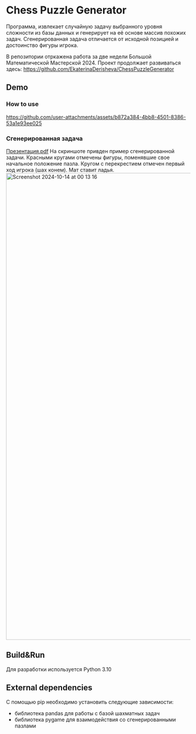 # Chess Puzzle Generator
Программа, извлекает случайную задачу выбранного уровня сложности из базы данных и генерирует на её основе массив похожих задач.
Сгенерированная задача отличается от исходной позицией и достоинство фигуры игрока.

В репозитории отркажена работа за две недели Большой Математической Мастерской 2024. Проект продолжает развиваться здесь: https://github.com/EkaterinaDerisheva/ChessPuzzleGenerator

## Demo

### How to use
https://github.com/user-attachments/assets/b872a384-4bb8-4501-8386-53a1e93ee025

### Сгенерированная задача
[Презентация.pdf](https://github.com/user-attachments/files/17356647/_.pdf)
На скриншоте привден пример сгенерированной задачи. Красными кругами отмечены фигуры, поменявшие свое начальное положение пазла. Кругом с перекрестием отмечен первый ход игрока (шах конем). Мат ставит ладья.
<img width="1273" alt="Screenshot 2024-10-14 at 00 13 16" src="https://github.com/user-attachments/assets/c318a0f1-ac26-460a-ab1e-eacf395fa6e4">

## Build&Run
Для разработки используется Python 3.10

## External dependencies
С помощью pip необходимо установить следующие зависимости:
* библиотека pandas для работы с базой шахматных задач
* библиотека pygame для взаимодействия со сгенерированными пазлами
